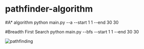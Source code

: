 # pathfinder-algorithm

#A* algorithm
python main.py --a --start 1 1 --end 30 30

#Breadth First Search 
python main.py --bfs --start 1 1 --end 30 30

![pathfinding](https://github.com/prajwolshakya/pathfinder-algorithm/tree/master/gif/pathfinding.gif)

